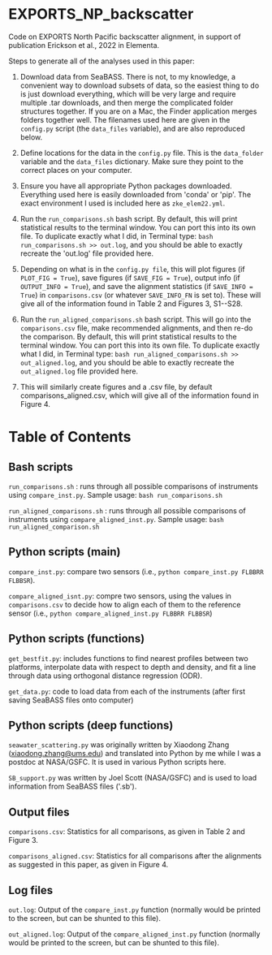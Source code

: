 # EXPORTS_NP_backscatter
Code on EXPORTS North Pacific backscatter alignment, in support of publication Erickson et al., 2022 in Elementa.

Steps to generate all of the analyses used in this paper:
1. Download data from SeaBASS. There is not, to my knowledge, a convenient way to download subsets of data, so the easiest thing to do is just download everything, which will be very large and require multiple .tar downloads, and then merge the complicated folder structures together. If you are on a Mac, the Finder application merges folders together well. The filenames used here are given in the `config.py` script (the `data_files` variable), and are also reproduced below.

2. Define locations for the data in the `config.py` file. This is the `data_folder` variable and the `data_files` dictionary. Make sure they point to the correct places on your computer.

3. Ensure you have all appropriate Python packages downloaded. Everything used here is easily downloaded from 'conda' or 'pip'. The exact environment I used is included here as `zke_elem22.yml`.

4. Run the `run_comparisons.sh` bash script. By default, this will print statistical results to the terminal window. You can port this into its own file. To duplicate exactly what I did, in Terminal type: `bash run_comparisons.sh >> out.log`, and you should be able to exactly recreate the 'out.log' file provided here.

5. Depending on what is in the `config.py file`, this will plot figures (if `PLOT_FIG = True`), save figures (if `SAVE_FIG = True`), output info (if `OUTPUT_INFO = True`), and save the alignment statistics  (if `SAVE_INFO = True`) in `comparisons.csv` (or whatever `SAVE_INFO_FN` is set to). These will give all of the information found in Table 2 and Figures 3, S1--S28.

6. Run the `run_aligned_comparisons.sh` bash script. This will go into the `comparisons.csv` file, make recommended alignments, and then re-do the comparison. By default, this will print statistical results to the terminal window. You can port this into its own file. To duplicate exactly what I did, in Terminal type: `bash run_aligned_comparisons.sh >> out_aligned.log`, and you should be able to exactly recreate the `out_aligned.log` file provided here.

7. This will similarly create figures and a .csv file, by default comparisons_aligned.csv, which will give all of the information found in Figure 4.

# Table of Contents

## Bash scripts

`run_comparisons.sh` : runs through all possible comparisons of instruments using `compare_inst.py`. Sample usage: `bash run_comparisons.sh` 

`run_aligned_comparisons.sh` : runs through all possible comparisons of instruments using `compare_aligned_inst.py`. Sample usage: `bash run_aligned_comparison.sh`

## Python scripts (main)

`compare_inst.py`: compare two sensors (i.e., `python compare_inst.py FLBBRR FLBBSR`).

`compare_aligned_isnt.py`: compre two sensors, using the values in `comparisons.csv` to decide how to align each of them to the reference sensor (i.e., `python compare_aligned_inst.py FLBBRR FLBBSR`)

## Python scripts (functions)

`get_bestfit.py`: includes functions to find nearest profiles between two platforms, interpolate data with respect to depth and density, and fit a line through data using orthogonal distance regression (ODR).

`get_data.py`: code to load data from each of the instruments (after first saving SeaBASS files onto computer)

## Python scripts (deep functions)

`seawater_scattering.py` was originally written by Xiaodong Zhang (xiaodong.zhang@ums.edu) and translated into Python by me while I was a postdoc at NASA/GSFC. It is used in various Python scripts here.

`SB_support.py` was written by Joel Scott (NASA/GSFC) and is used to load information from SeaBASS files ('.sb').

## Output files

`comparisons.csv`: Statistics for all comparisons, as given in Table 2 and Figure 3.

`comparisons_aligned.csv`: Statistics for all comparisons after the alignments as suggested in this paper, as given in Figure 4.

## Log files

`out.log`: Output of the `compare_inst.py` function (normally would be printed to the screen, but can be shunted to this file).

`out_aligned.log`: Output of the `compare_aligned_inst.py` function (normally would be printed to the screen, but can be shunted to this file).



